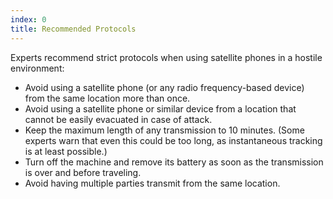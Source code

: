 ```yaml
---
index: 0
title: Recommended Protocols
---
```

Experts recommend strict protocols when using satellite phones in a hostile environment:

*   Avoid using a satellite phone (or any radio frequency-based device) from the same location more than once.
*   Avoid using a satellite phone or similar device from a location that cannot be easily evacuated in case of attack.
*   Keep the maximum length of any transmission to 10 minutes. (Some experts warn that even this could be too long, as instantaneous tracking is at least possible.)
*   Turn off the machine and remove its battery as soon as the transmission is over and before traveling.
*   Avoid having multiple parties transmit from the same location.